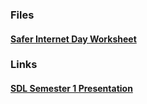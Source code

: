 ### Files
#### [Safer Internet Day Worksheet](https://school.rbxii3.tk/LAP-SDL/saferinternetday.docx)

### Links
#### [SDL Semester 1 Presentation](https://school.rbxii3.tk/LAP-SDL/Presentation.html)
